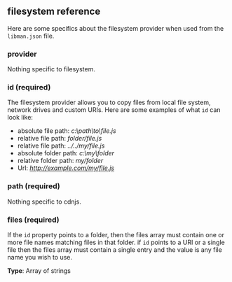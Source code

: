 ## filesystem reference
Here are some specifics about the filesystem provider when used from the `libman.json` file.

### provider
Nothing specific to filesystem.

### id (required)
The filesystem provider allows you to copy files from local file system, network drives and custom URIs. Here are some examples of what `id` can look like:

- absolute file path: _c:\path\to\file.js_
- relative file path: _folder/file.js_
- relative file path: _../../my/file.js_
- absolute folder path: _c:\my\folder_
- relative folder path: _my/folder_
- Url: _http://example.com/my/file.js_

### path (required)
Nothing specific to cdnjs.

### files (required)
If the `id` property points to a folder, then the files array must contain one or more file names matching files in that folder. if `id` points to a URI or a single file then the files array must contain a single entry and the value is any file name you wish to use.

**Type**: Array of strings